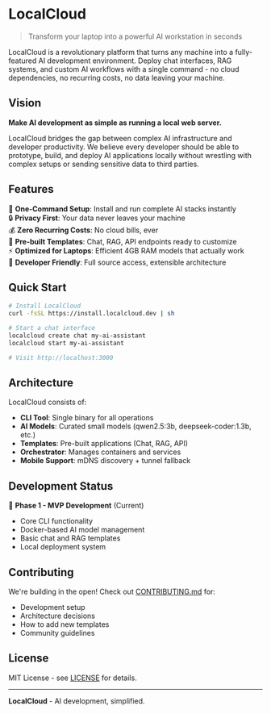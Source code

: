 # LocalCloud

> Transform your laptop into a powerful AI workstation in seconds

LocalCloud is a revolutionary platform that turns any machine into a fully-featured AI development environment. Deploy chat interfaces, RAG systems, and custom AI workflows with a single command - no cloud dependencies, no recurring costs, no data leaving your machine.

## Vision

**Make AI development as simple as running a local web server.**

LocalCloud bridges the gap between complex AI infrastructure and developer productivity. We believe every developer should be able to prototype, build, and deploy AI applications locally without wrestling with complex setups or sending sensitive data to third parties.

## Features

🚀 **One-Command Setup**: Install and run complete AI stacks instantly  
🔒 **Privacy First**: Your data never leaves your machine  
💰 **Zero Recurring Costs**: No cloud bills, ever  
🎯 **Pre-built Templates**: Chat, RAG, API endpoints ready to customize  
⚡ **Optimized for Laptops**: Efficient 4GB RAM models that actually work  
🔧 **Developer Friendly**: Full source access, extensible architecture  

## Quick Start

```bash
# Install LocalCloud
curl -fsSL https://install.localcloud.dev | sh

# Start a chat interface
localcloud create chat my-ai-assistant
localcloud start my-ai-assistant

# Visit http://localhost:3000
```

## Architecture

LocalCloud consists of:
- **CLI Tool**: Single binary for all operations
- **AI Models**: Curated small models (qwen2.5:3b, deepseek-coder:1.3b, etc.)
- **Templates**: Pre-built applications (Chat, RAG, API)
- **Orchestrator**: Manages containers and services
- **Mobile Support**: mDNS discovery + tunnel fallback

## Development Status

🚧 **Phase 1 - MVP Development** (Current)
- Core CLI functionality
- Docker-based AI model management
- Basic chat and RAG templates
- Local deployment system

## Contributing

We're building in the open! Check out [CONTRIBUTING.md](./CONTRIBUTING.md) for:
- Development setup
- Architecture decisions
- How to add new templates
- Community guidelines

## License

MIT License - see [LICENSE](./LICENSE) for details.

---

**LocalCloud** - AI development, simplified. 